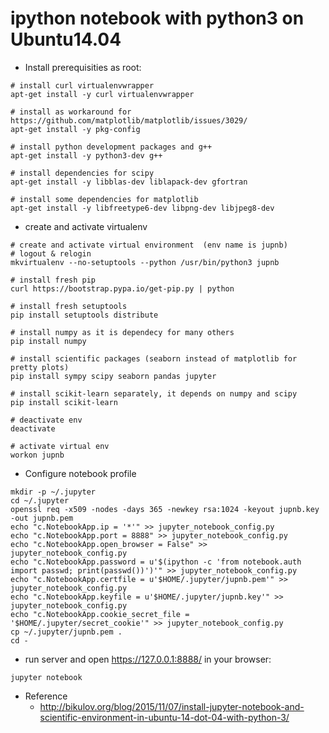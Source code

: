 # ipython notebook with python3 on Ubuntu14.04

- Install prerequisities as root:
```
# install curl virtualenvwrapper
apt-get install -y curl virtualenvwrapper

# install as workaround for https://github.com/matplotlib/matplotlib/issues/3029/
apt-get install -y pkg-config

# install python development packages and g++
apt-get install -y python3-dev g++

# install dependencies for scipy
apt-get install -y libblas-dev liblapack-dev gfortran

# install some dependencies for matplotlib
apt-get install -y libfreetype6-dev libpng-dev libjpeg8-dev
```
- create and activate virtualenv
```
# create and activate virtual environment  (env name is jupnb)
# logout & relogin
mkvirtualenv --no-setuptools --python /usr/bin/python3 jupnb 

# install fresh pip
curl https://bootstrap.pypa.io/get-pip.py | python

# install fresh setuptools
pip install setuptools distribute

# install numpy as it is dependecy for many others
pip install numpy

# install scientific packages (seaborn instead of matplotlib for pretty plots)
pip install sympy scipy seaborn pandas jupyter

# install scikit-learn separately, it depends on numpy and scipy
pip install scikit-learn

# deactivate env
deactivate

# activate virtual env
workon jupnb
```

- Configure notebook profile
```
mkdir -p ~/.jupyter
cd ~/.jupyter
openssl req -x509 -nodes -days 365 -newkey rsa:1024 -keyout jupnb.key -out jupnb.pem
echo "c.NotebookApp.ip = '*'" >> jupyter_notebook_config.py
echo "c.NotebookApp.port = 8888" >> jupyter_notebook_config.py
echo "c.NotebookApp.open_browser = False" >> jupyter_notebook_config.py
echo "c.NotebookApp.password = u'$(ipython -c 'from notebook.auth import passwd; print(passwd())')'" >> jupyter_notebook_config.py
echo "c.NotebookApp.certfile = u'$HOME/.jupyter/jupnb.pem'" >> jupyter_notebook_config.py
echo "c.NotebookApp.keyfile = u'$HOME/.jupyter/jupnb.key'" >> jupyter_notebook_config.py
echo "c.NotebookApp.cookie_secret_file = '$HOME/.jupyter/secret_cookie'" >> jupyter_notebook_config.py
cp ~/.jupyter/jupnb.pem .
cd -
```
- run server and open https://127.0.0.1:8888/ in your browser:
```
jupyter notebook
```

- Reference
  - http://bikulov.org/blog/2015/11/07/install-jupyter-notebook-and-scientific-environment-in-ubuntu-14-dot-04-with-python-3/
